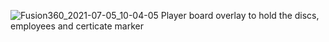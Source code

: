 ![Fusion360_2021-07-05_10-04-05](https://user-images.githubusercontent.com/47122788/124403211-8a3d0180-dd78-11eb-9700-bf24dce72ba9.jpg)
Player board overlay to hold the discs, employees and certicate marker
